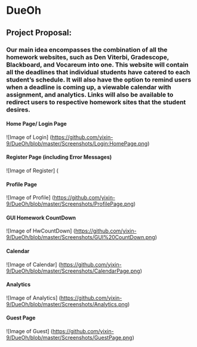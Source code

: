 # DueOh
 
 ## Project Proposal:
 ### Our main idea encompasses the combination of all the homework websites, such as Den Viterbi, Gradescope, Blackboard, and Vocareum into one. This website will contain all the deadlines that individual students have catered to each student’s schedule. It will also have the option to remind users when a deadline is coming up, a viewable calendar with assignment, and analytics. Links will also be available to redirect users to respective homework sites that the student desires.

#### Home Page/ Login Page
![Image of Login] (https://github.com/yixin-9/DueOh/blob/master/Screenshots/Login:HomePage.png)
#### Register Page (including Error Messages)
![Image of Register] (
#### Profile Page
![Image of Profile] (https://github.com/yixin-9/DueOh/blob/master/Screenshots/ProfilePage.png)
#### GUI Homework CountDown
![Image of HwCountDown] (https://github.com/yixin-9/DueOh/blob/master/Screenshots/GUI%20CountDown.png)
#### Calendar
![Image of Calendar] (https://github.com/yixin-9/DueOh/blob/master/Screenshots/CalendarPage.png)
#### Analytics
![Image of Analytics] (https://github.com/yixin-9/DueOh/blob/master/Screenshots/Analytics.png)
#### Guest Page
![Image of Guest] (https://github.com/yixin-9/DueOh/blob/master/Screenshots/GuestPage.png)

